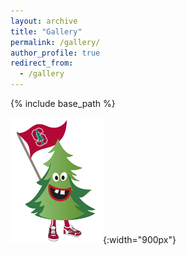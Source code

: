 ```yaml
---
layout: archive
title: "Gallery"
permalink: /gallery/
author_profile: true
redirect_from:
  - /gallery
---
```


{% include base_path %}

![alt text](../images/tree.png "SU Tree"){:width="900px"}